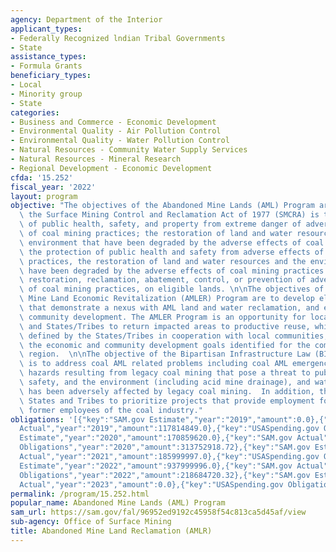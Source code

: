 ```yaml
---
agency: Department of the Interior
applicant_types:
- Federally Recognized lndian Tribal Governments
- State
assistance_types:
- Formula Grants
beneficiary_types:
- Local
- Minority group
- State
categories:
- Business and Commerce - Economic Development
- Environmental Quality - Air Pollution Control
- Environmental Quality - Water Pollution Control
- Natural Resources - Community Water Supply Services
- Natural Resources - Mineral Research
- Regional Development - Economic Development
cfda: '15.252'
fiscal_year: '2022'
layout: program
objective: "The objectives of the Abandoned Mine Lands (AML) Program are defined in\
  \ the Surface Mining Control and Reclamation Act of 1977 (SMCRA) is the protection\
  \ of public health, safety, and property from extreme danger of adverse effects\
  \ of coal mining practices; the restoration of land and water resources and the\
  \ environment that have been degraded by the adverse effects of coal mining practices,\
  \ the protection of public health and safety from adverse effects of coal mining\
  \ practices, the restoration of land and water resources and the environment that\
  \ have been degraded by the adverse effects of coal mining practices and emergency\
  \ restoration, reclamation, abatement, control, or prevention of adverse effects\
  \ of coal mining practices, on eligible lands. \n\nThe objectives of the Abandoned\
  \ Mine Land Economic Revitalization (AMLER) Program are to develop eligible projects\
  \ that demonstrate a nexus with AML land and water reclamation, and economic and\
  \ community development. The AMLER Program is an opportunity for local communities\
  \ and States/Tribes to return impacted areas to productive reuse, which should be\
  \ defined by the States/Tribes in cooperation with local communities, to achieve\
  \ the economic and community development goals identified for the community and/or\
  \ region.  \n\nThe objective of the Bipartisan Infrastructure Law (BIL) Program\
  \ is to address coal AML related problems including coal AML emergencies, physical\
  \ hazards resulting from legacy coal mining that pose a threat to public health,\
  \ safety, and the environment (including acid mine drainage), and water supply that\
  \ has been adversely affected by legacy coal mining.  In addition, the BIL encourages\
  \ States and Tribes to prioritize projects that provide employment for current and\
  \ former employees of the coal industry."
obligations: '[{"key":"SAM.gov Estimate","year":"2019","amount":0.0},{"key":"SAM.gov
  Actual","year":"2019","amount":117814849.0},{"key":"USASpending.gov Obligations","year":"2019","amount":397615110.33},{"key":"SAM.gov
  Estimate","year":"2020","amount":170859620.0},{"key":"SAM.gov Actual","year":"2020","amount":186000000.0},{"key":"USASpending.gov
  Obligations","year":"2020","amount":313752918.72},{"key":"SAM.gov Estimate","year":"2021","amount":185999997.0},{"key":"SAM.gov
  Actual","year":"2021","amount":185999997.0},{"key":"USASpending.gov Obligations","year":"2021","amount":203634571.89},{"key":"SAM.gov
  Estimate","year":"2022","amount":937999996.0},{"key":"SAM.gov Actual","year":"2022","amount":215242579.0},{"key":"USASpending.gov
  Obligations","year":"2022","amount":218684720.32},{"key":"SAM.gov Estimate","year":"2023","amount":942281087.0},{"key":"SAM.gov
  Actual","year":"2023","amount":0.0},{"key":"USASpending.gov Obligations","year":"2023","amount":937549899.35}]'
permalink: /program/15.252.html
popular_name: Abandoned Mine Lands (AML) Program
sam_url: https://sam.gov/fal/96952ed9192c45958f54c813ca5d45af/view
sub-agency: Office of Surface Mining
title: Abandoned Mine Land Reclamation (AMLR)
---
```

